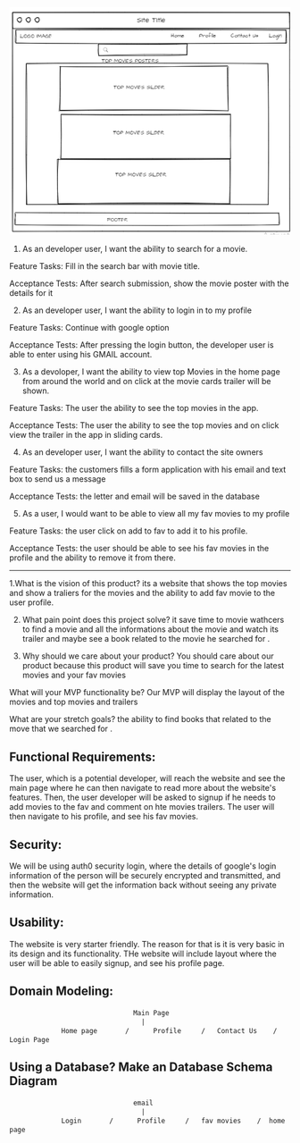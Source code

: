 ![wireframe](https://raw.githubusercontent.com/Mahmoud-Khader/Team-Agreement/main/wireframe.PNG)

1. As an developer user, I want the ability to search for a movie.

Feature Tasks:
Fill in the search bar with movie title.

Acceptance Tests:
After search submission, show the movie poster with the details for it


2. As an developer user, I want the ability to login in to my profile

Feature Tasks:
Continue with google option

Acceptance Tests:
After pressing the login button, the developer user is able to enter using his GMAIL account.


3. As a devoloper, I want the ability to view top Movies in the home page  from around the world and on click at the movie cards trailer will be shown.

Feature Tasks:
The user the ability to see the top movies in the app.

Acceptance Tests:
The user the ability to see the top movies and on click view the trailer in the app in sliding cards.

4. As an developer user, I want the ability to contact the site owners

Feature Tasks:
the customers fills a form application with his email and text box to send us a message

Acceptance Tests:
the letter and email will be saved in the database


5. As a user, I would want to be able to view all my fav movies to my profile

Feature Tasks:
the user click on add to fav to add it to his profile.

Acceptance Tests:
the user should be able to see his fav movies in the profile and the ability to remove it from there.

<hr>

1.What is the vision of this product?
its a website that shows the top movies and show a traliers for the movies and the ability to add fav movie to the user profile.

2. What pain point does this project solve?
it save time to movie wathcers to find a movie and all the informations about the movie  and watch its trailer and maybe see a book 
related to the movie he searched for .

3. Why should we care about your product?
You should care about our product because this product will save you time to search for the latest movies and your fav movies



What will your MVP functionality be?
Our MVP will display the layout of the movies and top movies and trailers

What are your stretch goals?
the ability to find books that related to the move that we searched for .

##  Functional Requirements:

The user, which is a potential developer, will reach the website and see the main page where he can then navigate to read more about the website's features.
Then, the user developer will be asked to signup if he needs to add movies to the fav and comment on hte movies trailers.
The user will then navigate to his profile, and see his fav movies.

##  Security:
We will be using auth0 security login, where the details of google's login information of the person will be securely encrypted and transmitted, and then the website will get the 
information back without seeing any private information.


##  Usability:
The website is very starter friendly. The reason for that is it is very basic in its design and its functionality. THe website will include layout where the 
user will be able to easily signup, and see his profile page.

##  Domain Modeling:

                                   Main Page
                                     |
                 Home page       /      Profile     /   Contact Us    /  Login Page
                 
                 
                 
##  Using a Database? Make an Database Schema Diagram


                                   email
                                     |
                 Login       /      Profile     /   fav movies    /  home page
